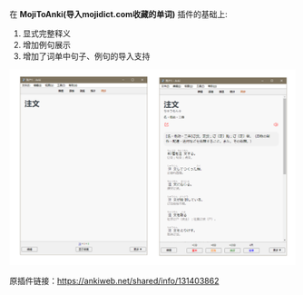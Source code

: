 在 **MojiToAnki(导入mojidict.com收藏的单词)** 插件的基础上: 
1. 显式完整释义
2. 增加例句展示
3. 增加了词单中句子、例句的导入支持

![预览图](docs/md_img.png)

原插件链接：https://ankiweb.net/shared/info/131403862
